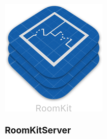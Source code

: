 ![RoomKit](https://github.com/dali-lab/RoomKit/raw/master/icon/iconWithNameSmall.png)

# RoomKitServer
